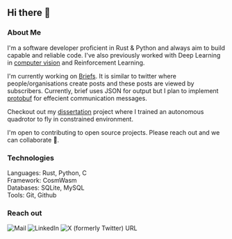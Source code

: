 ## Hi there 👋

### About Me

I'm a software developer proficient in Rust & Python and always aim to build
capable and reliable code. I've also previously worked with Deep Learning in [computer
vision](https://github.com/odegnome/Vehicle_surveillance) and Reinforcement Learning.

I'm currently working on [Briefs](https://github.com/odegnome/briefs). It is similar to twitter where
people/organisations create posts and these posts are viewed by subscribers. Currently, brief uses
JSON for output but I plan to implement [protobuf](https://blog.postman.com/what-is-protobuf/) for
effecient communication messages.

Checkout out my [dissertation](https://github.com/odegnome/sb3_quad) project where I trained
an autonomous quadrotor to fly in constrained environment.

I'm open to contributing to open source projects. Please reach out and we can collaborate 🤝.

### Technologies

Languages: Rust, Python, C <br>
Framework: CosmWasm <br>
Databases: SQLite, MySQL <br>
Tools:     Git, Github <br>

### Reach out

![Mail](https://img.shields.io/badge/:badgeContent?style=social&label=Mail&link=mailto%3Amail%40odeg.dev)
![LinkedIn](https://img.shields.io/badge/:badgeContent?style=social&link=https%3A%2F%2Fwww.linkedin.com%2Fin%2Frishabh-odeg%2F)
![X (formerly Twitter) URL](https://img.shields.io/twitter/url?url=https%3A%2F%2Fx.com%2FR1shabh_G0el)

<!--
**odegnome/odegnome** is a ✨ _special_ ✨ repository because its `README.md` (this file) appears on your GitHub profile.

Here are some ideas to get you started:

- 🔭 I’m currently working on ...
- 🌱 I’m currently learning ...
- 👯 I’m looking to collaborate on ...
- 🤔 I’m looking for help with ...
- 💬 Ask me about ...
- 📫 How to reach me: ...
- 😄 Pronouns: ...
- ⚡ Fun fact: ...
-->
